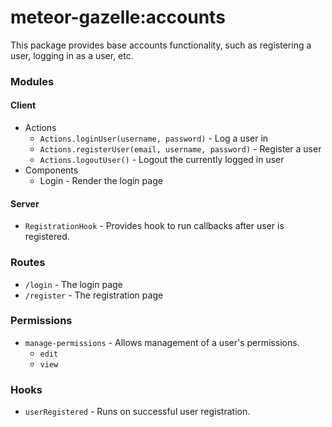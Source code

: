 # meteor-gazelle:accounts

This package provides base accounts functionality, such as registering a user, logging in as a user, etc.

### Modules

#### Client
* Actions
  * `Actions.loginUser(username, password)` - Log a user in
  * `Actions.registerUser(email, username, password)` - Register a user
  * `Actions.logoutUser()` - Logout the currently logged in user
* Components
  * Login - Render the login page

#### Server
* `RegistrationHook` - Provides hook to run callbacks after user is registered.

### Routes
* `/login` - The login page
* `/register` - The registration page

### Permissions
* `manage-permissions` - Allows management of a user's permissions.
  * `edit`
  * `view`

### Hooks
* `userRegistered` - Runs on successful user registration.
